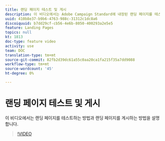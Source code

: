 ```yaml
---
title: 랜딩 페이지 테스트 및 게시
description: 이 비디오에서는 Adobe Campaign Standard에 내장된 랜딩 페이지를 테스트하는 방법과 랜딩 페이지를 게시하는 방법을 설명합니다.
uuid: 410b8e37-b9b6-4763-988c-31312c1dc8a6
discoiquuid: b7dd29cf-cb56-4e6b-8050-400293a2e5e5
feature: Landing Pages
topics: null
kt: 1813
doc-type: feature video
activity: use
team: DOC
translation-type: tm+mt
source-git-commit: 82fb2d39dc61a55c0aa20ca1fa215f35a7dd9088
workflow-type: tm+mt
source-wordcount: '45'
ht-degree: 0%

---
```



# 랜딩 페이지 테스트 및 게시

이 비디오에서는 랜딩 페이지를 테스트하는 방법과 랜딩 페이지를 게시하는 방법을 설명합니다.

>[!VIDEO](https://video.tv.adobe.com/v/24092?quality=12)
